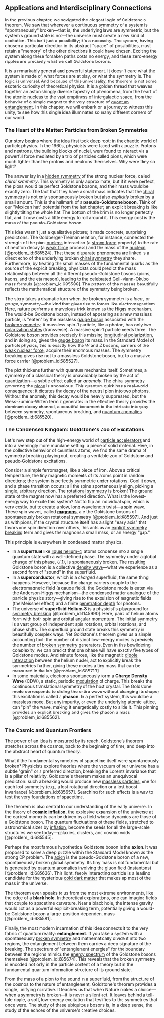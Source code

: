 ## Applications and Interdisciplinary Connections

In the previous chapter, we navigated the elegant logic of Goldstone's theorem. We saw that whenever a continuous symmetry of a system is "spontaneously" broken—that is, the underlying laws are symmetric, but the system's ground state is not—the universe must create a new kind of excitation. This isn't just a possibility; it's a necessity. The system, having chosen a particular direction in its abstract "space" of possibilities, must retain a "memory" of the other directions it could have chosen. Exciting the system along these forsaken paths costs no energy, and these zero-energy ripples are precisely what we call Goldstone bosons.

It is a remarkably general and powerful statement. It doesn't care what the system is made of, what forces are at play, or what the symmetry is. The logic is universal. And because of this universality, the theorem is not some esoteric curiosity of theoretical physics. It is a golden thread that weaves together an astonishingly diverse tapestry of phenomena, from the heart of the atomic nucleus to the vast emptiness of intergalactic space, from the behavior of a simple magnet to the very structure of [quantum entanglement](@article_id:136082). In this chapter, we will embark on a journey to witness this unity, to see how this single idea illuminates so many different corners of our world.

### The Heart of the Matter: Particles from Broken Symmetries

Our story begins where the idea first took deep root: in the chaotic world of particle physics. In the 1960s, physicists were faced with a puzzle. Protons and neutrons, the building blocks of nuclei, were found to interact via a powerful force mediated by a trio of particles called pions, which were much lighter than the protons and neutrons themselves. Why were they so light?

The answer lay in a [hidden symmetry](@article_id:168787) of the strong nuclear force, called *chiral symmetry*. This symmetry is only approximate, but if it were perfect, the pions would be perfect Goldstone bosons, and their mass would be exactly zero. The fact that they have a small mass indicates that the [chiral symmetry](@article_id:141221) is not only spontaneously broken but also *explicitly* broken by a small amount. This is the hallmark of a **pseudo-Goldstone boson**. Think of our "Mexican hat" potential from the last chapter; an explicit breaking is like slightly tilting the whole hat. The bottom of the brim is no longer perfectly flat, and it now costs a little energy to roll around it. This energy cost is the mass of the pseudo-Goldstone boson.

This idea wasn't just a qualitative picture; it made concrete, surprising predictions. The Goldberger-Treiman relation, for instance, connected the strength of the pion-[nucleon](@article_id:157895) interaction (a [strong force](@article_id:154316) property) to the rate of neutron decay (a [weak force](@article_id:157620) process) and the mass of the [nucleon](@article_id:157895) [@problem_id:685524]. That these disparate phenomena are linked is a direct echo of the underlying broken [chiral symmetry](@article_id:141221) they share. Furthermore, by treating the small masses of the fundamental quarks as the source of the explicit breaking, physicists could predict the mass relationships between all the different pseudo-Goldstone bosons (pions, kaons, and the eta meson), leading to the celebrated Gell-Mann-Okubo mass formula [@problem_id:685588]. The pattern of the masses beautifully reflects the mathematical structure of the symmetry being broken.

The story takes a dramatic turn when the broken symmetry is a *local*, or *gauge*, symmetry—the kind that gives rise to forces like electromagnetism. Here, nature performs a marvelous trick known as the Higgs mechanism. The would-be Goldstone boson, instead of appearing as a new massless particle, is "eaten" by the massless [gauge boson](@article_id:273594) associated with the [broken symmetry](@article_id:158500). A massless spin-1 particle, like a photon, has only two [polarization states](@article_id:174636) (transverse). A massive spin-1 particle needs three. The Goldstone boson provides precisely this missing [longitudinal polarization](@article_id:201897), and in doing so, gives the [gauge boson](@article_id:273594) its mass. In the Standard Model of particle physics, this is exactly how the $W$ and $Z$ bosons, carriers of the [weak nuclear force](@article_id:157085), acquire their enormous masses. The symmetry breaking gives rise not to a massless Goldstone boson, but to a massive force carrier [@problem_id:685527].

The plot thickens further with quantum mechanics itself. Sometimes, a symmetry of a classical theory is unavoidably broken by the act of quantization—a subtle effect called an *anomaly*. The chiral symmetry governing the [pions](@article_id:147429) is anomalous. This quantum quirk has a real-world consequence: it dictates the decay of the neutral pion into two photons. Without the anomaly, this decay would be heavily suppressed, but the Wess-Zumino-Witten term it generates in the effective theory provides the dominant decay channel, a beautiful testament to the intricate interplay between symmetry, spontaneous breaking, and [quantum anomalies](@article_id:187045) [@problem_id:685520].

### The Condensed Kingdom: Goldstone's Zoo of Excitations

Let's now step out of the high-energy world of [particle accelerators](@article_id:148344) and into a seemingly more mundane setting: a piece of solid material. Here, in the collective behavior of countless atoms, we find the same drama of symmetry breaking playing out, creating a veritable zoo of Goldstone and pseudo-Goldstone excitations.

Consider a simple ferromagnet, like a piece of iron. Above a critical temperature, the tiny magnetic moments of its atoms point in random directions; the system is perfectly symmetric under rotations. Cool it down, and a phase transition occurs: all the spins spontaneously align, picking a single, arbitrary direction. The [rotational symmetry](@article_id:136583) is broken! The ground state of the magnet now has a preferred direction. What is the lowest-energy way to excite this system? Not to flip an individual spin, which is very costly, but to create a slow, long-wavelength twist—a spin wave. These spin waves, called **[magnons](@article_id:139315)**, are the Goldstone bosons of spontaneously broken rotational symmetry [@problem_id:685597]. And just as with pions, if the crystal structure itself has a slight "easy axis" that favors one spin direction over others, this acts as an [explicit symmetry breaking](@article_id:148021) term and gives the magnons a small mass, or an energy "gap."

This principle is everywhere in condensed matter physics.
- In a **superfluid** like [liquid helium-4](@article_id:156306), atoms condense into a single quantum state with a well-defined phase. The symmetry under a global change of this phase, $U(1)$, is spontaneously broken. The resulting Goldstone boson is a collective [density wave](@article_id:199256)—what we experience as a second form of "sound" in the superfluid.
- In a **superconductor**, which is a *charged* superfluid, the same thing happens. However, because the charge carriers couple to the electromagnetic field (a gauge field), the Goldstone mode is eaten via the Anderson-Higgs mechanism—the condensed matter analogue of the particle physics story—giving rise to the expulsion of magnetic fields (the Meissner effect) and a finite [penetration depth](@article_id:135984) for photons.
- The universe of **superfluid Helium-3** is a physicist's playground for [symmetry breaking](@article_id:142568) [@problem_id:1145990]. Here, pairs of helium atoms form with both spin and orbital angular momentum. The initial symmetry is a vast group of independent spin rotations, orbital rotations, and phase shifts. The superfluid ground state breaks this symmetry in beautifully complex ways. Yet Goldstone's theorem gives us a simple accounting tool: the number of distinct low-energy modes is precisely the number of [broken symmetry](@article_id:158500) generators. Even in this bewildering complexity, we can predict that one phase will have exactly five types of Goldstone modes. And minute forces, like the magnetic [dipole interaction](@article_id:192845) between the helium nuclei, act to explicitly break the symmetries further, giving these modes a tiny mass that can be measured in the lab [@problem_id:685713].
- In some materials, electrons spontaneously form a **Charge Density Wave** (CDW), a static, periodic [modulation](@article_id:260146) of charge. This breaks the continuous translational symmetry of the host crystal. The Goldstone mode corresponds to sliding the entire wave without changing its shape; this excitation is called a **phason**. In a perfect system, this would be a massless mode. But any impurity, or even the underlying atomic lattice, can "pin" the wave, making it energetically costly to slide it. This pinning provides an explicit breaking and gives the phason a mass [@problem_id:685562].

### The Cosmic and Quantum Frontiers

The power of an idea is measured by its reach. Goldstone's theorem stretches across the cosmos, back to the beginning of time, and deep into the abstract heart of quantum theory.

What if the fundamental symmetries of spacetime itself were spontaneously broken? Physicists explore theories where the vacuum of our universe has a subtle "grain" or a preferred direction, breaking the Lorentz invariance that is a pillar of relativity. Goldstone's theorem makes an unequivocal prediction: such a breaking would produce new [massless particles](@article_id:262930), one for each lost symmetry (e.g., a lost rotational direction or a lost boost invariance) [@problem_id:685657]. Searching for such effects is a way to test the very foundations of spacetime.

The theorem is also central to our understanding of the early universe. In the theory of **[cosmic inflation](@article_id:156104)**, the explosive expansion of the universe at the earliest moments can be driven by a field whose dynamics are those of a Goldstone boson. The quantum fluctuations of these fields, stretched to astronomical sizes by [inflation](@article_id:160710), become the seeds for all the large-scale structures we see today—galaxies, clusters, and cosmic voids [@problem_id:685545].

Perhaps the most famous hypothetical Goldstone boson is the **axion**. It was proposed to solve a deep puzzle within the Standard Model known as the strong CP problem. The [axion](@article_id:156014) is the pseudo-Goldstone boson of a new, spontaneously broken global symmetry. Its tiny mass is not fundamental but is generated by [quantum anomalies](@article_id:187045) involving the gluon field ([instantons](@article_id:152997)) [@problem_id:685636]. This light, feebly interacting particle is a leading candidate for the mysterious [cold dark matter](@article_id:157725) that makes up most of the mass in the universe.

The theorem even speaks to us from the most extreme environments, like the edge of a **black hole**. In theoretical explorations, one can imagine fields that couple to spacetime curvature. Near a black hole, the intense gravity would act as a powerful explicit-breaking term, potentially giving a would-be Goldstone boson a large, position-dependent mass [@problem_id:685581].

Finally, the most modern incarnation of this idea connects it to the very fabric of quantum reality: **entanglement**. If you take a system with a spontaneously [broken symmetry](@article_id:158500) and mathematically divide it into two regions, the entanglement between them carries a deep signature of the breaking. The spectrum of "entanglement energies" for the boundary between the regions mimics the [energy spectrum](@article_id:181286) of the Goldstone bosons themselves [@problem_id:685674]. This reveals that the broken symmetry is encoded not only in the particle content of a theory but in the fundamental quantum information structure of its ground state.

From the mass of a pion to the sound in a superfluid, from the structure of the cosmos to the nature of entanglement, Goldstone's theorem provides a single, unifying narrative. It teaches us that when Nature makes a choice—when a symmetry is broken—it is never a silent act. It leaves behind a tell-tale ripple, a soft, low-energy excitation that testifies to the symmetries that once were. The study of these ubiquitous bosons is, in a deep sense, the study of the echoes of the universe's creative choices.